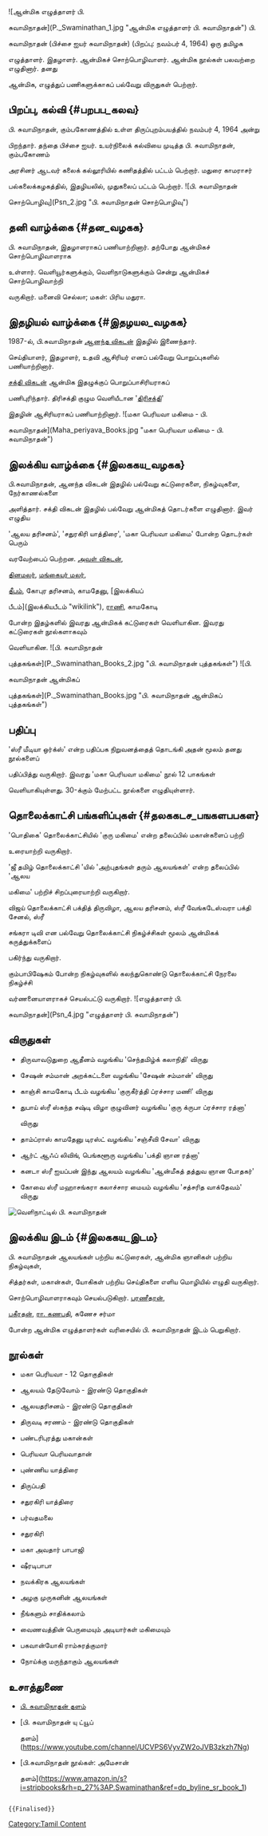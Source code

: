 ![ஆன்மிக எழுத்தாளர் பி.
சுவாமிநாதன்](P._Swaminathan_1.jpg "ஆன்மிக எழுத்தாளர் பி. சுவாமிநாதன்") பி.
சுவாமிநாதன் (பிச்சை ஐயர் சுவாமிநாதன்) (பிறப்பு: நவம்பர் 4, 1964) ஒரு தமிழக
எழுத்தாளர். இதழாளர். ஆன்மிகச் சொற்பொழிவாளர். ஆன்மிக நூல்கள் பலவற்றை எழுதினார். தனது
ஆன்மிக, எழுத்துப் பணிகளுக்காகப் பல்வேறு விருதுகள் பெற்றார்.

## பிறப்பு, கல்வி {#பறபப_கலவ}

பி. சுவாமிநாதன், கும்பகோணத்தில் உள்ள திருப்புறம்பயத்தில் நவம்பர் 4, 1964 அன்று
பிறந்தார். தந்தை பிச்சை ஐயர். உயர்நிலைக் கல்வியை முடித்த பி. சுவாமிநாதன், கும்பகோணம்
அரசினர் ஆடவர் கலைக் கல்லூரியில் கணிதத்தில் பட்டம் பெற்றார். மதுரை காமராசர்
பல்கலைக்கழகத்தில், இதழியலில், முதுகலைப் பட்டம் பெற்றார். ![பி. சுவாமிநாதன்
சொற்பொழிவு](Psn_2.jpg "பி. சுவாமிநாதன் சொற்பொழிவு")

## தனி வாழ்க்கை {#தன_வழகக}

பி. சுவாமிநாதன், இதழாளராகப் பணியாற்றினார். தற்போது ஆன்மிகச் சொற்பொழிவாளராக
உள்ளார். வெளியூர்களுக்கும், வெளிநாடுகளுக்கும் சென்று ஆன்மிகச் சொற்பொழிவாற்றி
வருகிறார். மனைவி செல்லா; மகள்: பிரிய மதுரா.

## இதழியல் வாழ்க்கை {#இதழயல_வழகக}

1987-ல், பி.சுவாமிநாதன் [ஆனந்த விகடன்](ஆனந்த_விகடன் "wikilink") இதழில் இணைந்தார்.
செய்தியாளர், இதழாளர், உதவி ஆசிரியர் எனப் பல்வேறு பொறுப்புகளில் பணியாற்றினார்.
[சக்தி விகடன்](சக்தி_விகடன் "wikilink") ஆன்மிக இதழுக்குப் பொறுப்பாசிரியராகப்
பணிபுரிந்தார். திரிசக்தி குழும வெளியீடான '[திரிசக்தி](திரிசக்தி "wikilink")'
இதழின் ஆசிரியராகப் பணியாற்றினார். ![மகா பெரியவா மகிமை - பி.
சுவாமிநாதன்](Maha_periyava_Books.jpg "மகா பெரியவா மகிமை - பி. சுவாமிநாதன்")

## இலக்கிய வாழ்க்கை {#இலககய_வழகக}

பி.சுவாமிநாதன், ஆனந்த விகடன் இதழில் பல்வேறு கட்டுரைகளை, நிகழ்வுகளை, நேர்காணல்களை
அளித்தார். சக்தி விகடன் இதழில் பல்வேறு ஆன்மிகத் தொடர்களை எழுதினார். இவர் எழுதிய
'ஆலய தரிசனம்', 'சதுரகிரி யாத்திரை', 'மகா பெரியவா மகிமை' போன்ற தொடர்கள் பெரும்
வரவேற்பைப் பெற்றன. [அவள் விகடன்](அவள்_விகடன் "wikilink"),
[தினமலர்](தினமலர் "wikilink"), [மங்கையர் மலர்](மங்கையர்_மலர் "wikilink"),
[தீபம்](தீபம் "wikilink"), கோபுர தரிசனம், காமதேனு, [இலக்கியப்
பீடம்](இலக்கியபீடம் "wikilink"), [ராணி](ராணி_வாராந்தரி "wikilink"), காமகோடி
போன்ற இதழ்களில் இவரது ஆன்மிகக் கட்டுரைகள் வெளியாகின. இவரது கட்டுரைகள் நூல்களாகவும்
வெளியாகின. ![பி. சுவாமிநாதன்
புத்தகங்கள்](P._Swaminathan_Books_2.jpg "பி. சுவாமிநாதன் புத்தகங்கள்") ![பி.
சுவாமிநாதன் ஆன்மிகப்
புத்தகங்கள்](P._Swaminathan_Books.jpg "பி. சுவாமிநாதன் ஆன்மிகப் புத்தகங்கள்")

## பதிப்பு

'ஸ்ரீ மீடியா ஒர்க்ஸ்' என்ற பதிப்பக நிறுவனத்தைத் தொடங்கி அதன் மூலம் தனது நூல்களைப்
பதிப்பித்து வருகிறார். இவரது 'மகா பெரியவா மகிமை' நூல் 12 பாகங்கள்
வெளியாகியுள்ளது. 30-க்கும் மேற்பட்ட நூல்களை எழுதியுள்ளார்.

## தொலைக்காட்சி பங்களிப்புகள் {#தலககடச_பஙகளபபகள}

\'பொதிகை\' தொலைக்காட்சியில் \'குரு மகிமை\' என்ற தலைப்பில் மகான்களைப் பற்றி
உரையாற்றி வருகிறார்.

\'ஜீ தமிழ் தொலைக்காட்சி \'யில் \'அற்புதங்கள் தரும் ஆலயங்கள்\' என்ற தலைப்பில் 'ஆலய
மகிமை' பற்றிச் சிறப்புரையாற்றி வருகிறார்.

விஜய் தொலைக்காட்சி பக்தித் திருவிழா, ஆலய தரிசனம், ஸ்ரீ வேங்கடேஸ்வரா பக்தி சேனல், ஸ்ரீ
சங்கரா டிவி என பல்வேறு தொலைக்காட்சி நிகழ்ச்சிகள் மூலம் ஆன்மிகக் கருத்துக்களைப்
பகிர்ந்து வருகிறார்.

கும்பாபிஷேகம் போன்ற நிகழ்வுகளில் கலந்துகொண்டு தொலைக்காட்சி நேரலை நிகழ்ச்சி
வர்ணனையாளராகச் செயல்பட்டு வருகிறார். ![எழுத்தாளர் பி.
சுவாமிநாதன்](Psn_4.jpg "எழுத்தாளர் பி. சுவாமிநாதன்")

## விருதுகள்

-   திருவாவடுதுறை ஆதீனம் வழங்கிய 'செந்தமிழ்க் கலாநிதி\' விருது
-   சேஷன் சம்மான் அறக்கட்டளை வழங்கிய \'சேஷன் சம்மான்\' விருது
-   காஞ்சி காமகோடி பீடம் வழங்கிய 'குருகீர்த்தி ப்ரச்சார மணி' விருது
-   துபாய் ஸ்ரீ ஸ்கந்த சஷ்டி விழா குழுவினர் வழங்கிய 'குரு க்ருபா ப்ரச்சார ரத்னா\'
    விருது
-   தாம்ப்ராஸ் காமதேனு டிரஸ்ட் வழங்கிய 'சஞ்சீவி சேவா' விருது
-   ஆர்ட் ஆஃப் லிவிங், பெங்களூரு வழங்கிய \'பக்தி ஞான ரத்னா'
-   கனடா ஸ்ரீ ஐயப்பன் இந்து ஆலயம் வழங்கிய 'ஆன்மீகத் தத்துவ ஞான போதகர்'
-   கோவை ஸ்ரீ மஹாசங்கரா கலாச்சார மையம் வழங்கிய 'சத்சரித வாக்தேவம்\' விருது

![வெளிநாட்டில் பி. சுவாமிநாதன்](Psn3.jpg "வெளிநாட்டில் பி. சுவாமிநாதன்")

## இலக்கிய இடம் {#இலககய_இடம}

பி. சுவாமிநாதன் ஆலயங்கள் பற்றிய கட்டுரைகள், ஆன்மிக ஞானிகள் பற்றிய நிகழ்வுகள்,
சித்தர்கள், மகான்கள், யோகிகள் பற்றிய செய்திகளை எளிய மொழியில் எழுதி வருகிறார்.
சொற்பொழிவாளராகவும் செயல்படுகிறார். [பரணீதரன்](பரணீதரன் "wikilink"),
[பகீரதன்](பகீரதன் "wikilink"), [ரா. கணபதி](ரா._கணபதி "wikilink"), கணேச சர்மா
போன்ற ஆன்மிக எழுத்தாளர்கள் வரிசையில் பி. சுவாமிநாதன் இடம் பெறுகிறார்.

## நூல்கள்

-   மகா பெரியவா - 12 தொகுதிகள்
-   ஆலயம் தேடுவோம் - இரண்டு தொகுதிகள்
-   ஆலயதரிசனம் - இரண்டு தொகுதிகள்
-   திருவடி சரணம் - இரண்டு தொகுதிகள்
-   பண்டரிபுரத்து மகான்கள்
-   பெரியவா பெரியவாதான்
-   புண்ணிய யாத்திரை
-   திருப்பதி
-   சதுரகிரி யாத்திரை
-   பர்வதமலை
-   சதுரகிரி
-   மகா அவதார் பாபாஜி
-   ஷீரடிபாபா
-   நவக்கிரக ஆலயங்கள்
-   அழகு முருகனின் ஆலயங்கள்
-   நீங்களும் சாதிக்கலாம்
-   வைணவத்தின் பெருமையும் அடியார்கள் மகிமையும்
-   பகவான்யோகி ராம்சுரத்குமார்
-   நோய்க்கு மருந்தாகும் ஆலயங்கள்

## உசாத்துணை

-   [பி. சுவாமிநாதன் தளம்](http://pswaminathan.in/)
-   [பி. சுவாமிநாதன் யு ட்யூப்
    தளம்](https://www.youtube.com/channel/UCVPS6VyvZW2oJVB3zkzh7Ng)
-   [பி.சுவாமிநாதன் நூல்கள்: அமேசான்
    தளம்](https://www.amazon.in/s?i=stripbooks&rh=p_27%3AP.Swaminathan&ref=dp_byline_sr_book_1)

```{=mediawiki}
{{Finalised}}
```
[Category:Tamil Content](Category:Tamil_Content "wikilink")
